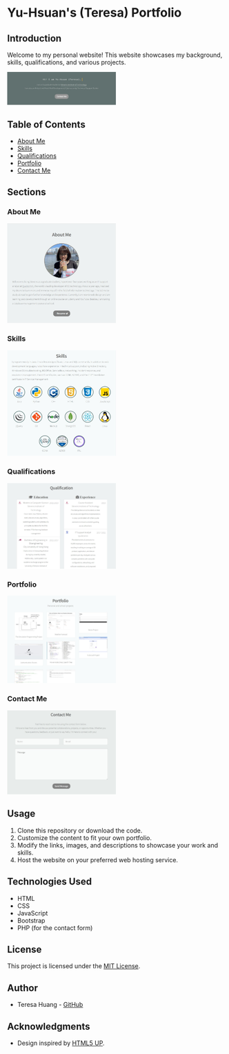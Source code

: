 # Yu-Hsuan's (Teresa) Portfolio

## Introduction

Welcome to my personal website! This website showcases my background, skills, qualifications, and various projects. 

<img src="./Final%20Results/cover.jpg" width="50%"/>

## Table of Contents

- [About Me](#about-me)
- [Skills](#skills)
- [Qualifications](#qualifications)
- [Portfolio](#portfolio)
- [Contact Me](#contact-me)

## Sections

### About Me

<img src="./Final%20Results/AboutMe.jpg" width="50%"/>

### Skills

<img src="./Final%20Results/skills.jpg" width="50%"/>

### Qualifications

<img src="./Final%20Results/qualification.jpg" width="50%"/>

### Portfolio

<img src="./Final%20Results/portfolio.jpg" width="50%"/>

### Contact Me

<img src="./Final%20Results/contact.jpg" width="50%"/>

## Usage

1. Clone this repository or download the code.
2. Customize the content to fit your own portfolio.
3. Modify the links, images, and descriptions to showcase your work and skills.
4. Host the website on your preferred web hosting service.

## Technologies Used

- HTML
- CSS
- JavaScript
- Bootstrap
- PHP (for the contact form)

## License

This project is licensed under the [MIT License](LICENSE).

## Author

- Teresa Huang - [GitHub](https://github.com/tehuang)

## Acknowledgments

- Design inspired by [HTML5 UP](http://html5up.net).